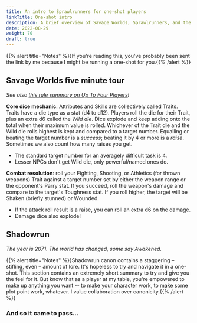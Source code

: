 ```yaml
---
title: An intro to Sprawlrunners for one-shot players
linkTitle: One-shot intro
description: A brief overview of Savage Worlds, Sprawlrunners, and the Shadowrun setting
date: 2022-08-29
weight: 70
draft: true
---
```


{{% alert title="Notes" %}}If you're reading this, you've probably been sent the link by me because I might be running a one-shot for you.{{% /alert %}}

## Savage Worlds five minute tour

_See also [this rule summary on Up To Four Players](https://www.uptofourplayers.com/ready-to-roll/savage-worlds-rules/)!_

**Core dice mechanic**: Attributes and Skills are collectively called Traits. Traits have a die type as a stat (d4 to d12). Players roll the die for their Trait, plus an extra d6 called the _Wild die_. Dice explode and keep adding onto the total when their maximum value is rolled. Whichever of the Trait die and the Wild die rolls highest is kept and compared to a target number. Equalling or beating the target number is a _success_; beating it by 4 or more is a _raise_. Sometimes we also count how many raises you get.

* The standard target number for an averagely difficult task is 4. 
* Lesser NPCs don't get Wild die, only powerful/named ones do.

**Combat resolution**: roll your Fighting, Shooting, or Athletics (for thrown weapons) Trait against a target number set by either the weapon range or the opponent's Parry stat. If you succeed, roll the weapon's damage and compare to the target's Toughness stat. If you roll higher, the target will be Shaken (briefly stunned) or Wounded. 

* If the attack roll result is a raise, you can roll an extra d6 on the damage.
* Damage dice also explode!

## Shadowrun

_The year is 2071. The world has changed, some say Awakened._

<!-- 2072 - 4e20A -->

{{% alert title="Notes" %}}Shadowrun canon contains a staggering – stifling, even – amount of lore. It's hopeless to try and navigate it in a one-shot. This section contains an extremely short summary to try and give you the feel for it. But know that as a player at my table, you're empowered to make up anything you want -- to make your character work, to make some plot point work, whatever. I value collaboration over canonicity.{{% /alert %}} 

### And so it came to pass...

















